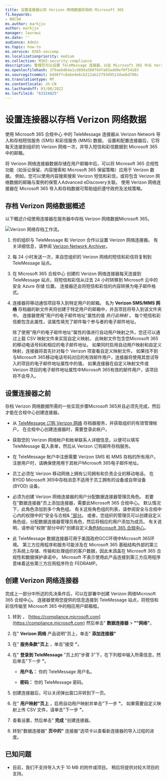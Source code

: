 ```yaml
---
title: 设置连接器以将 Verizon 网络数据存档到 Microsoft 365
f1.keywords:
- NOCSH
ms.author: markjjo
author: markjjo
manager: laurawi
ms.date: ''
audience: Admin
ms.topic: how-to
ms.service: O365-seccomp
ms.localizationpriority: medium
ms.collection: M365-security-compliance
description: 管理员可以设置 TeleMessage 连接器，以在 Microsoft 365 中从 Verizon 网络导入和存档短信和彩信Microsoft 365。 这样，您就可以在 Microsoft 365 中存档来自第三方数据源的数据，以便您可以使用合规性功能（如合法保留、内容搜索和保留策略）来管理组织的第三方数据。
ms.openlocfilehash: 3f9ae6d64a1cd89da580f84fa03add0ef0f54183
ms.sourcegitcommit: bdd6ffc6ebe4e6cb212ab22793d9513dae6d798c
ms.translationtype: MT
ms.contentlocale: zh-CN
ms.lasthandoff: 03/08/2022
ms.locfileid: "63324825"
---
```

# <a name="set-up-a-connector-to-archive-verizon-network-data"></a>设置连接器以存档 Verizon 网络数据

使用 Microsoft 365 合规中心 中的 TeleMessage 连接器从 Verizon Network 导入和存档短信服务 (SMS) 和彩信服务 (MMS) 数据。 设置和配置连接器后，它将每天连接到组织的 Verizon 网络一次，并导入短信和彩信数据到 Microsoft 365 中的邮箱。

将 Verizon 网络连接器数据存储在用户邮箱中后，可以将 Microsoft 365 合规性功能（如诉讼保留、内容搜索和 Microsoft 365 保留策略）应用于 Verizon 数据。 例如，您可以使用内容搜索搜索 Verizon 短信和彩信，或将包含 Verizon 网络数据的邮箱与案例的保管人Advanced eDiscovery关联。 使用 Verizon 网络连接器在 Microsoft 365 导入和存档数据可帮助组织遵守政府及法规策略。

## <a name="overview-of-archiving-verizon-network-data"></a>存档 Verizon 网络数据概述

以下概述介绍使用连接器在服务器中存档 Verizon 网络数据Microsoft 365。

![Verizon 网络存档工作流。](../media/VerizonNetworkConnectorWorkflow.png)

1. 你的组织与 TeleMessage 和 Verizon 合作以设置 Verizon 网络连接器。 有关详细信息，请参阅 [Verizon Network Archiver](https://www.telemessage.com/office365-activation-for-verizon-network-archiver/)。

2. 每 24 小时发送一次，来自您组织的 Verizon 网络的短信和彩信将复制到 TeleMessage 站点。

3. 在 Microsoft 365 合规中心 创建的 Verizon 网络连接器每天连接到 TeleMessage 站点，将短信和彩信从过去 24 小时转移到 Microsoft 云中的安全 Azure 存储 位置。 连接器还会将短信和彩信的内容转换为电子邮件格式。

4. 连接器将移动通信项目导入到特定用户的邮箱。 名为 **Verizon SMS/MMS 网络** 存档器的新文件夹将创建于特定用户的邮箱中，并且项目将导入到该文件夹中。 连接器使用"用户的电子邮件地址"属性的值 *执行此映射* 。 每个短信和彩信都包含此属性，该属性填充了邮件每个参与者的电子邮件地址。

   除了使用"用户的电子邮件地址"属性的值进行自动用户映射之外，您还可以通过上载 CSV 映射文件来实现自定义映射。 此映射文件包含您Microsoft 365的移动电话号码和相应的电子邮件地址。 如果同时启用自动用户映射和自定义映射，连接器将首先针对每个 Verizon 项查看自定义映射文件。 如果找不到与Microsoft 365移动电话号码对应的有效邮件用户，连接器将使用其尝试导入的项目的电子邮件地址属性中的值。 如果连接器在自定义映射文件或 Verizon 项目的电子邮件地址属性中Microsoft 365有效的邮件用户，该项目将不会导入。

## <a name="before-you-set-up-a-connector"></a>设置连接器之前

存档 Verizon 网络数据所需的一些实现步骤Microsoft 365并且必须先完成，然后才能在合规中心创建连接器。

- 从 [TeleMessage 订购 Verizon 网络](https://www.telemessage.com/mobile-archiver/order-mobile-archiver-for-o365) 存档器服务，并获取组织的有效管理帐户。 在合规中心创建连接器时，需要登录此帐户。

- 获取您的 Verizon 网络帐户和帐单联系人详细信息，以便可以填写 TeleMessage 载入表单，然后从 Verizon 订购邮件存档服务。

- 在 TeleMessage 帐户中注册需要 Verizon SMS 和 MMS 存档的所有用户。 注册用户时，请确保使用用于其帐户Microsoft 365电子邮件地址。

- 员工必须在 Verizon 移动网络上拥有公司拥有和负责企业的移动电话。 在 BYOD Microsoft 365中存档消息不适用于员工拥有的设备或自带设备 (BYOD) 设备。

- 必须为创建 Verizon 网络连接器的用户分配数据连接器管理员角色。 若要在"数据连接器"页上添加连接器，需要此Microsoft 365 合规中心。 默认情况下，此角色添加到多个角色组。 有关这些角色组的列表，请参阅安全与合规中心内的权限中的"安全与合规& ["部分](../security/office-365-security/permissions-in-the-security-and-compliance-center.md#roles-in-the-security--compliance-center)。 或者，您组织的管理员可以创建自定义角色组，分配数据连接器管理员角色，然后将相应的用户添加为成员。 有关说明，请参阅"权限"部分中的"创建自定义[角色Microsoft 365 合规中心](microsoft-365-compliance-center-permissions.md#create-a-custom-role-group)。

- 此 TeleMessage 数据连接器可用于美国政府GCC环境中Microsoft 365环境。 第三方应用程序和服务可能涉及在 Microsoft 365 基础结构外部的第三方系统上存储、传输和处理组织的客户数据，因此未涵盖在 Microsoft 365 合规性和数据保护承诺中。 Microsoft 不表示使用此产品连接到第三方应用程序意味着这些第三方应用程序符合 FEDRAMP。

## <a name="create-a-verizon-network-connector"></a>创建 Verizon 网络连接器

完成上一部分中所述的先决条件后，可以在部署中创建 Verizon 网络Microsoft 365 合规中心。 连接器使用您提供的信息连接到 TeleMessage 站点，将短信和彩信传输至 Microsoft 365 中的相应用户邮箱框。

1. 转到 ， [https://compliance.microsoft.com](https://compliance.microsoft.com) 然后单击" **数据连接器** > **""网络"**。

2. 在" **Verizon 网络** 产品说明"页上，单击" **添加连接器"**

3. 在" **服务条款"页上** ，单击"接受 **"**。

4. 在" **登录到 TeleMessage** "页上的"步骤 3"下，在下列框中输入所需信息，然后单击"下一步 **"**。
  
   - **用户名：** 你的 TeleMessage 用户名。

   - **密码：** 你的 TeleMessage 密码。

5. 创建连接器后，可以关闭弹出窗口并转到下一页。

6. 在" **用户映射"页上** ，启用自动用户映射并单击"下一步 **"**。 如果需要自定义映射上传 CSV 文件，请单击"下一步 **"**。

7. 查看设置，然后单击" **完成** "创建连接器。

8. 转到"数据连接器" **页中的"** 连接器"选项卡以查看新连接器的导入过程的进度。

## <a name="known-issues"></a>已知问题

- 目前，我们不支持导入大于 10 MB 的附件或项目。 稍后将提供对较大项目的支持。